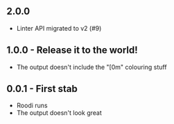 ## 2.0.0
* Linter API migrated to v2 (#9)

## 1.0.0 - Release it to the world!
* The output doesn't include the "[0m" colouring stuff

## 0.0.1 - First stab
* Roodi runs
* The output doesn't look great
